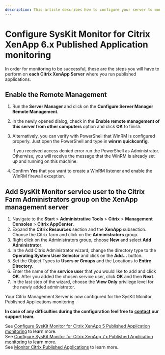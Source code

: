 ```yaml
---
description: This article describes how to configure your server to monitor Citrix Published Applications with the SysKit Monitor.
---
```


# Configure SysKit Monitor for Citrix XenApp 6.x Published Application monitoring

In order for monitoring to be successful, these are the steps you will have to perform on **each Citrix XenApp Server** where you run published applications.

## Enable the Remote Management

1. Run the **Server Manager** and click on the **Configure Server Manager Remote Management**.
2. In the newly opened dialog, check in the **Enable remote management of this server from other computers** option and click **OK** to finish.
3. Alternatively, you can verify with PowerShell that WinRM is configured properly. Just open the PowerShell and type in **winrm quickconfig**.

   If you received access denied error run the PowerShell as Administrator. Otherwise, you will receive the message that the WinRM is already set up and running on this machine.

4. Confirm **Yes** that you want to create a WinRM listener and enable the WinRM firewall exception.

## Add SysKit Monitor service user to the Citrix Farm Administrators group on the XenApp management server

1. Navigate to the **Start** &gt; **Administrative Tools** &gt; **Citrix** &gt; **Management Consoles** &gt; **Citrix AppCenter**.
2. Expand the **Citrix Resources** section and the **XenApp** subsection. Choose the Citrix farm and click on the **Administrators** group.
3. Right click on the Administrators group, choose **New** and select **Add Administrator**.
4. In the Add Citrix Administrator wizard, change the directory type to the **Operating System User Selector** and click on the **Add…** button.
5. Set the Object Types to **Users or Groups** and the Locations to **Entire Directory**.
6. Enter the name of the **service user** that you would like to add and click **OK**. After you added the chosen service user, click **OK** and then **Next**.
7. In the last step of the wizard, choose the **View Only** privilege level for the newly added administrator.

Your Citrix Management Server is now configured for the SysKit Monitor Published Applications monitoring.

**In case of any difficulties during the configuration feel free to** [**contact**](https://www.syskit.com/company/contact-us) **our support team**.

See [Configure SysKit Monitor for Citrix XenApp 5 Published Application monitoring](monitor-citrix-xenapp5-published-applications.md) to learn more.  
See [Configure SysKit Monitor for Citrix XenApp 7.x Published Application monitoring](monitor-citrix-xenapp7-published-applications.md) to learn more.  
See [Monitor Citrix Published Applications](monitor-citrix-published-applications.md) to learn more.

